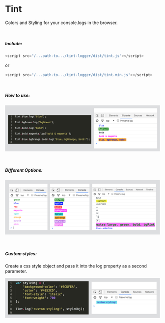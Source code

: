 # **Tint**
Colors and Styling for your console.logs in the browser.


<br/>

##### Include:

```javascript
<script src="/...path-to.../tint-logger/dist/tint.js"></script>
```

or

```javascript
<script src="/...path-to.../tint-logger/dist/tint.min.js"></script>
```

<br/>

##### How to use:

![alt text][exampleScreenshot]

[exampleScreenshot]: https://github.com/erictraub/tint-logger/blob/master/assets/example-screenshot.png?raw=true "Example"

<br/>

##### Different Options: 

![alt text][options]

[options]: https://github.com/erictraub/tint-logger/blob/master/assets/screenshot.png?raw=true "Options"

<br/>

##### Custom styles:

Create a css style object and pass it into the log property as a second parameter.

![alt text][customStyling]

[customStyling]: https://github.com/erictraub/tint-logger/blob/master/assets/custom-styling.png?raw=true "Options"